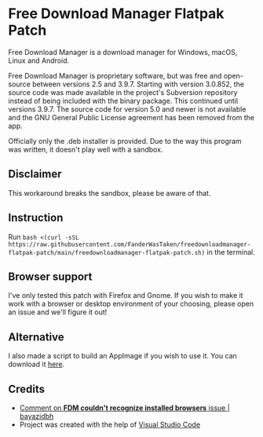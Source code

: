 # Free Download Manager Flatpak Patch

Free Download Manager is a download manager for Windows, macOS, Linux and Android.

Free Download Manager is proprietary software, but was free and open-source between versions 2.5 and 3.9.7. Starting with version 3.0.852, the source code was made available in the project's Subversion repository instead of being included with the binary package. This continued until versions 3.9.7. The source code for version 5.0 and newer is not available and the GNU General Public License agreement has been removed from the app.

Officially only the .deb installer is provided. Due to the way this program was written, it doesn't play well with a sandbox.

## Disclaimer

This workaround breaks the sandbox, please be aware of that.

## Instruction

Run `bash <(curl -sSL https://raw.githubusercontent.com/FanderWasTaken/freedownloadmanager-flatpak-patch/main/freedownloadmanager-flatpak-patch.sh)` in the terminal.

## Browser support

I've only tested this patch with Firefox and Gnome. If you wish to make it work with a browser or desktop environment of your choosing, please open an issue and we'll figure it out!

## Alternative

I also made a script to build an AppImage if you wish to use it. You can download it [here](https://github.com/FanderWasTaken/freedownloadmanager-linux-appimage).

## Credits

- [Comment on **FDM couldn't recognize installed browsers** issue | bayazidbh](https://github.com/flathub/org.freedownloadmanager.Manager/issues/1#issuecomment-1186395787)
- Project was created with the help of [Visual Studio Code](https://code.visualstudio.com/)
